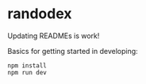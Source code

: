 # randodex

Updating READMEs is work!

Basics for getting started in developing:

```
npm install
npm run dev
```